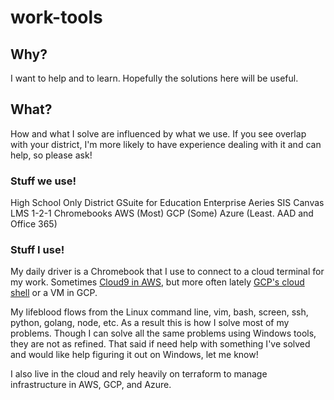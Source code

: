 # work-tools

## Why?
I want to help and to learn. Hopefully the solutions here will be useful.

## What?
How and what I solve are influenced by what we use. If you see overlap with
your district, I'm more likely to have experience dealing with it and can help,
so please ask!

### Stuff we use!
High School Only District
GSuite for Education Enterprise
Aeries SIS
Canvas LMS
1-2-1 Chromebooks
AWS (Most)
GCP (Some)
Azure (Least. AAD and Office 365)

### Stuff I use!
My daily driver is a Chromebook that I use to connect to a cloud terminal for
my work. Sometimes [Cloud9 in AWS](https://aws.amazon.com/cloud9/), but more
often lately [GCP's cloud shell](https://cloud.google.com/shell) or a VM in
GCP.

My lifeblood flows from the Linux command line, vim, bash, screen, ssh, python,
golang, node, etc. As a result this is how I solve most of my problems. Though
I can solve all the same problems using Windows tools, they are not as refined.
That said if need help with something I've solved and would like help figuring
it out on Windows, let me know!

I also live in the cloud and rely heavily on terraform to manage infrastructure
in AWS, GCP, and Azure.
